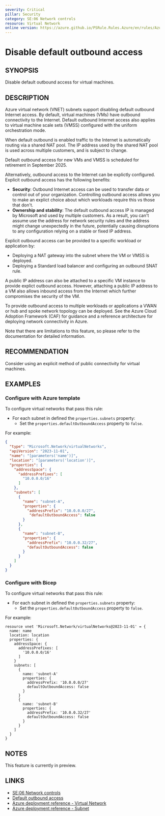 ```yaml
---
severity: Critical
pillar: Security
category: SE:06 Network controls
resource: Virtual Network
online version: https://azure.github.io/PSRule.Rules.Azure/en/rules/Azure.VNET.PrivateSubnet/
---
```


# Disable default outbound access

## SYNOPSIS

Disable default outbound access for virtual machines.

## DESCRIPTION

Azure virtual network (VNET) subnets support disabling default outbound Internet access.
By default, virtual machines (VMs) have outbound connectivity to the Internet.
Default outbound Internet access also applies to virtual machine scale sets (VMSS) configured with the uniform orchestration mode.

When default outbound is enabled traffic to the Internet is automatically routing via a shared NAT pool.
The IP address used by the shared NAT pool is used across multiple customers, and is subject to change.

Default outbound access for new VMs and VMSS is scheduled for retirement in September 2025.

Alternatively, outbound access to the Internet can be explictly configured.
Explicit outbound access has the following benefits:

- **Security**: Outbound Internet access can be used to transfer data or control out of your organization.
  Controlling outbound access allows you to make an explict choice about which workloads require this vs those that don't.
- **Ownership and stability**: The default outbound access IP is managed by Microsoft and used by multiple customers.
  As a result, you can't assume use the address for network security rules and the address might change unexpectedly in the future,
  potentially causing disruptions to any configuration relying on a stable or fixed IP address.

Explicit outbound access can be provided to a specific workload or application by:

- Deploying a NAT gateway into the subnet where the VM or VMSS is deployed.
- Deploying a Standard load balancer and configuring an outbound SNAT rule.

A public IP address can also be attached to a specific VM instance to provide explict outbound access.
However, attaching a public IP address to a VM also allows inbound access from the Internet which further compromises the security of the VM.

To provide outbound access to multiple workloads or applications a VWAN or hub and spoke network topology can be deployed.
See the Azure Cloud Adoption Framework (CAF) for guidance and a reference architecture for deploying network connectivity in Azure.

Note that there are limitations to this feature, so please refer to the documentation for detailed information.

## RECOMMENDATION

Consider using an explicit method of public connectivity for virtual machines.

## EXAMPLES

### Configure with Azure template

To configure virtual networks that pass this rule:

- For each subnet in defined the `properties.subnets` property:
  - Set the `properties.defaultOutboundAccess` property to `false`.

For example:

```json
{
  "type": "Microsoft.Network/virtualNetworks",
  "apiVersion": "2023-11-01",
  "name": "[parameters('name')]",
  "location": "[parameters('location')]",
  "properties": {
    "addressSpace": {
      "addressPrefixes": [
        "10.0.0.0/16"
      ]
    },
    "subnets": [
      {
        "name": "subnet-A",
        "properties": {
          "addressPrefix": "10.0.0.0/27",
           "defaultOutboundAccess": false
        }
      },
      {
        "name": "subnet-B",
        "properties": {
          "addressPrefix": "10.0.0.32/27",
          "defaultOutboundAccess": false
        }
      }
    ]
  }
}
```

### Configure with Bicep

To configure virtual networks that pass this rule:

- For each subnet in defined the `properties.subnets` property:
  - Set the `properties.defaultOutboundAccess` property to `false`.

For example:

```bicep
resource vnet 'Microsoft.Network/virtualNetworks@2023-11-01' = {
  name: name
  location: location
  properties: {
    addressSpace: {
      addressPrefixes: [
        '10.0.0.0/16'
      ]
    }
    subnets: [
      {
        name: 'subnet-A'
        properties: {
          addressPrefix: '10.0.0.0/27'
          defaultOutboundAccess: false
        }
      }
      {
        name: 'subnet-B'
        properties: {
          addressPrefix: '10.0.0.32/27'
          defaultOutboundAccess: false
        }
      }
    ]
  }
}
```

## NOTES

This feature is currently in preview.

## LINKS

- [SE:06 Network controls](https://learn.microsoft.com/azure/well-architected/security/networking)
- [Default outbound access](https://learn.microsoft.com/azure/virtual-network/ip-services/default-outbound-access)
- [Azure deployment reference - Virtual Network](https://learn.microsoft.com/azure/templates/microsoft.network/virtualnetworks)
- [Azure deployment reference - Subnet](https://learn.microsoft.com/azure/templates/microsoft.network/virtualnetworks/subnets)
